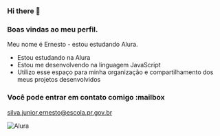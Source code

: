 ### Hi there 👋
### Boas vindas ao meu perfil.

Meu nome é Ernesto - estou estudando Alura.
- Estou estudando na Alura
- Estou me desenvolvendo na linguagem JavaScript
- Utilizo esse espaço para minha organização e compartilhamento dos meus projetos desenvolvidos
### Você pode entrar em contato comigo :mailbox

silva.junior.ernesto@escola.pr.gov.br

![Alura](https://media.tenor.com/jDPIXka-T_wAAAAM/naruto-to-certo.gif)
